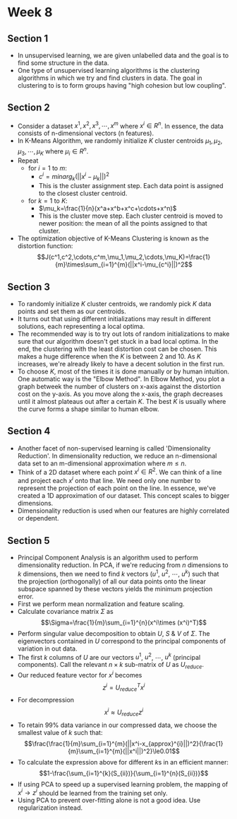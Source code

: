 # Week 8

## Section 1
* In unsupervised learning, we are given unlabelled data and the goal is to find some structure in the data.
* One type of unsupervised learning algorithms is the clustering algorithms in which we try and find clusters in data. The goal in clustering to is to form groups having "high cohesion but low coupling".

## Section 2
* Consider a dataset ${x^1,x^2,x^3,\cdots,x^m}$ where $x^i\in R^n$. In essence, the data consists of n-dimensional vectors (n features).
* In K-Means Algorithm, we randomly initialize $K$ cluster centroids $\mu_1,\mu_2,\mu_3,\cdots,\mu_K$ where $\mu_i\in R^n$.
* Repeat
  * for $i=1$ to $m$: 
    * $c^i=minarg_k(||x^i-\mu_k||)^2$
    * This is the cluster assignment step. Each data point is assigned to the closest cluster centroid.
  * for $k=1$ to $K$:
    * $\mu_k=\frac{1}{n}(x^a+x^b+x^c+\cdots+x^n)$
    * This is the cluster move step. Each cluster centroid is moved to newer position: the mean of all the points assigned to that cluster.
* The optimization objective of K-Means Clustering is known as the distortion function:
$$J(c^1,c^2,\cdots,c^m,\mu_1,\mu_2,\cdots,\mu_K)=\frac{1}{m}\times\sum_{i=1}^{m}(||x^i-\mu_{c^i}||)^2$$

## Section 3
* To randomly initialize $K$ cluster centroids, we randomly pick $K$ data points and set them as our centroids.
* It turns out that using different initializations may result in different solutions, each representing a local optima.
* The recommended way is to try out lots of random initializations to make sure that our algorithm doesn't get stuck in a bad local optima. In the end, the clustering with the least distortion cost can be chosen. This makes a huge difference when the $K$ is between 2 and 10. As $K$ increases, we're already likely to have a decent solution in the first run.
* To choose $K$, most of the times it is done manually or by human intuition. One automatic way is the "Elbow Method". In Elbow Method, you plot a graph betweek the number of clusters on x-axis against the distortion cost on the y-axis. As you move along the x-axis, the graph decreases until it almost plateaus out after a certain $K$. The best $K$ is usually where the curve forms a shape similar to human elbow.

## Section 4
* Another facet of non-supervised learning is called 'Dimensionality Reduction'. In dimensionality reduction, we reduce an n-dimensional data set to an m-dimensional approximation where $m\le n$.
* Think of a 2D dataset where each point $x^i\in R^2$. We can think of a line and project each $x^i$ onto that line. We need only one number to represent the projection of each point on the line. In essence, we've created a 1D approximation of our dataset. This concept scales to bigger dimensions. 
* Dimensionality reduction is used when our features are highly correlated or dependent.

## Section 5
* Principal Component Analysis is an algorithm used to perform dimensionality reduction. In PCA, if we're reducing from $n$ dimensions to $k$ dimensions, then we need to find $k$ vectors ($u^1$, $u^2$, $\cdots$, $u^k$) such that the projection (orthogonally) of all our data points onto the linear subspace spanned by these vectors yields the minimum projection error.
* First we perform mean normalization and feature scaling.
* Calculate covariance matrix $\Sigma$ as
$$\Sigma=\frac{1}{m}\sum_{i=1}^{n}(x^i\times (x^i)^T)$$
* Perform singular value decomposition to obtain $U$, $S$ & $V$ of $\Sigma$. The eigenvectors contained in $U$ correspond to the principal components of variation in out data.
* The first $k$ columns of $U$ are our vectors $u^1$, $u^2$, $\cdots$, $u^k$ (principal components). Call the relevant $n\times k$ sub-matrix of $U$ as $U_{reduce}$. 
* Our reduced feature vector for $x^i$ becomes
$$z^i=U_{reduce}^Tx^i$$
* For decompression
$$x^i\approx U_{reduce}z^i$$
* To retain 99% data variance in our compressed data, we choose the smallest value of $k$ such that:
$$\frac{\frac{1}{m}\sum_{i=1}^{m}(||x^i-x_{approx}^{i}||)^2}{\frac{1}{m}\sum_{i=1}^{m}(||x^i||)^2}\le0.01$$
* To calculate the expression above for different $k$s in an efficient manner:
$$1-\frac{\sum_{i=1}^{k}(S_{ii})}{\sum_{i=1}^{n}(S_{ii})}$$
* If using PCA to speed up a supervised learning problem, the mapping of $x^i\to z^i$ should be learned from the training set only.
* Using PCA to prevent over-fitting alone is not a good idea. Use regularization instead.